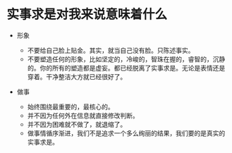 # 实事求是对我来说意味着什么

- 形象
  - 不要给自己脸上贴金。其实，就当自己没有脸。只陈述事实。
  - 不要塑造任何的形象，比如坚定的，冷峻的，智珠在握的，睿智的，沉静的。你的所有的塑造都是虚妄。都已经脱离了实事求是。无论是表情还是穿着。干净整洁大方就已经很好了。


- 做事
  - 始终围绕最重要的，最核心的。
  - 并不因为任何外在信息就直接修改判断。
  - 并不因为困难就不做了，就退缩了。
  - 做事情循序渐进，我们不是追求一个多么绚丽的结果，我们要的是真实的实事求是。